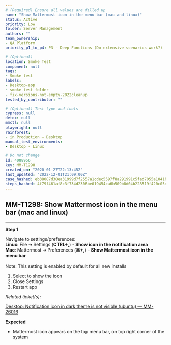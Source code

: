 ```yaml
---
# (Required) Ensure all values are filled up
name: "Show Mattermost icon in the menu bar (mac and linux)"
status: Active
priority: Low
folder: Server Management
authors: ""
team_ownership: 
- QA Platform
priority_p1_to_p4: P3 - Deep Functions (Do extensive scenarios work?)

# (Optional)
location: Smoke Test
component: null
tags:
- Smoke test
labels: 
- Desktop-app
- smoke-test-folder
- fix-versions-not-empty-2022cleanup
tested_by_contributor: ""

# (Optional) Test type and tools
cypress: null
detox: null
mmctl: null
playwright: null
rainforest: 
- in Production — Desktop
manual_test_environments:
- Desktop - Linux

# Do not change
id: 4088956
key: MM-T1298
created_on: "2020-01-27T22:13:45Z"
last_updated: "2022-12-01T21:09:00Z"
case_hashed: eb38087d38ea31999d7f2557a1cdec5597f8a291991c5fad7055a1041beafd027da5a8f9a55cca5ac43da0c54b4d52be
steps_hashed: 4f79f461af8c3f734d2306be019454ca6b509b8d04b228519f420c05dc7532ca8e5b5d8981725600ac101fe033f1b2e0
---
```


<!-- (Auto-generated) Based on frontmatter's "key" and "name" -->

## MM-T1298: Show Mattermost icon in the menu bar (mac and linux)

---

**Step 1**

Navigate to settings/preferences:\
**Linux**: File ➜ Settings (**CTRL+,**) - **Show icon in the notification area**\
**Mac**: Mattermost ➜ Preferences (**⌘+,**) - **Show Mattermost icon in the menu bar**\
\
Note: This setting is enabled by default for all new installs

1. Select to show the icon
2. Close Settings
3. Restart app

_Related ticket(s):_

[Desktop: Notification icon in dark theme is not visible (ubuntu) — MM-26016](https://mattermost.atlassian.net/browse/MM-26016)

**Expected**

- Mattermost icon appears on the top menu bar, on top right corner of the system
